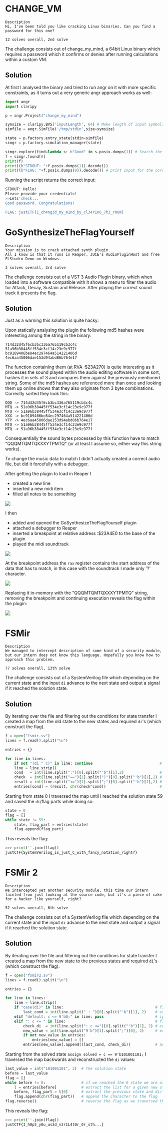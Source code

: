 # CHANGE_VM

    Description
    Hi, I've been told you like cracking Linux binaries. Can you find a password for this one?
    
    12 solves overall, 2nd solve
    
The challenge consists out of change_my_mind, a 64bit Linux binary which requires a password which it confirms or denies after running calculations within a custom VM.

## Solution

At first I analysed the binary and tried to run angr on it with more specific constraints, as it turns out a very generic angr approach works as well:

```python
import angr
import claripy

p = angr.Project("change_my_mind")

symsize = claripy.BVS('inputLength', 64) # Make length of input symbolic as it has to be 41 characters
simfile = angr.SimFile('/tmp/stdin',size=symsize)

state = p.factory.entry_state(stdin=simfile)
simgr = p.factory.simulation_manager(state)

simgr.explore(find=lambda s: b"Good" in s.posix.dumps(1)) # Search the path that leads to "Good password"
f = simgr.found[0]
print(f)
print((b"STDOUT: "+f.posix.dumps(1)).decode())
print((b"FLAG: "+f.posix.dumps(0)).decode()) # print input for the correct path, which is the flag
```

Running the script returns the correct input:
```bash
STDOUT: Hello!
Please provide your credentials!
>>Lets'check...
Good password. Congratulations!

FLAG: justCTF{1_ch4ng3d_my_m1nd_by_cl34r1n6_7h3_r00m}
```

# GoSynthesizeTheFlagYourself

    Description
    Your mission is to crack attached synth plugin.
    All I know is that it runs in Reaper, JUCE's AudioPluginHost and free FLStudio Demo on Windows.
    
    3 solves overall, 3rd solve
    
The challenge consists out of a VST 3 Audio Plugin binary, which when loaded into a software compatible with it shows a menu to filter the audio for Attack, Decay, Sustain and Release.
After playing the correct sound track it presents the flag.

## Solution

Just as a warning this solution is quite hacky:

Upon statically analysing the plugin the following md5 hashes were interesting among the string in the binary:

    714d32d45f6cb3bc336a765119cb3c4c
    51a96b38445ff534e3cf14c23e9c977f
    bc9189406be84ec297464a514221406d
    4ec6aa45006dae153d94abd86b764e17
    
The function containing them (at RVA :$23A270) is quite interesting as it processes the sound played within the audio editing software in some sort, hashes it in sets of 3 and compares them against the previously mentioned string.
Some of the md5 hashes are referenced more than once and looking them up online shows that they also originate from 3 byte combinations.
Correctly sorted they look this:

    QQQ -> 714d32d45f6cb3bc336a765119cb3c4c
    MTQ -> 51a96b38445ff534e3cf14c23e9c977f
    MTQ -> 51a96b38445ff534e3cf14c23e9c977f
    XXX -> bc9189406be84ec297464a514221406d
    YTP -> 4ec6aa45006dae153d94abd86b764e17
    MTQ -> 51a96b38445ff534e3cf14c23e9c977f
    MTQ -> 51a96b38445ff534e3cf14c23e9c977f

Consequentially the sound bytes processed by this function have to match "QQQMTQMTQXXXYTPMTQ" (or at least I assume so, either way this string works).

To change the music data to match I didn't actually created a correct audio file, but did it forcefully with a debugger.

After getting the plugin to load in Reaper I
 - created a new line
 - inserted a new midi item 
 - filled all notes to be something

![](img/setup.PNG)

I then
 - added and opened the GoSynthesizeTheFlagYourself plugin
 - attached a debugger to Reaper
 - inserted a breakpoint at relative address :$23A4E0 to the base of the plugin
 - played the midi soundtrack
 
![](img/breakpoint.PNG)

At the breakpoint address the `rax` register contains the start address of the data that has to match, in this case with the soundtrack I made only '?' character.

![](img/modified.PNG)

Replacing it in-memory with the "QQQMTQMTQXXXYTPMTQ" string, removing the breakpoint and continuing execution reveals the flag within the plugin:
        
![](img/flag.PNG)

# FSMir

    Description
    We managed to intercept description of some kind of a security module, but our intern does not know this language. Hopefully you know how to approach this problem.
    
    77 solves overall, 13th solve
    
The challenge consists out of a SystemVerilog file which depending on the current state and the input `di` advance to the next state and output a signal if it reached the solution state.

## Solution

By iterating over the file and filtering out the conditions for state transfer I created a map from the old state to the new states and required `di`'s (which construct the flag).

```python
f = open("fsmir.sv")
lines = f.read().split("\n")

entries = {}

for line in lines:
    if not "(di ^ c)" in line: continue                              # ignore lines not related to state transfer
    line = line.strip()
    cond   = int(line.split(":")[0].split("'b")[1],2)                # extract the previous state
    check  = int(line.split("==")[1].split(")")[0].split("'b")[1],2) # extract the xor comparison value
    result = int(line.split("<=")[1].split(";")[0].split("'b")[1],2) # extract the new state
    entries[cond] = (result, chr(check^cond))                        # as "(di ^ c) == check", check^c = di
```

Starting from state 0 I traversed the map until I reached the solution state 59 and saved the `di`/flag parts while doing so:

```python
state = 0
flag = []
while state != 59:
    state, flag_part = entries[state]
    flag.append(flag_part)
```

This reveals the flag:

```python
>>> print(''.join(flag))
justCTF{SystemVerilog_is_just_C_with_fancy_notation_right?}
```


# FSMir 2

    Description
    We intercepted yet another security module, this time our intern fainted from just looking at the source code, but it's a piece of cake for a hacker like yourself, right?

    52 solves overall, 6th solve
    
The challenge consists out of a SystemVerilog file which depending on the current state and the input `di` advance to the next state and output a signal if it reached the solution state.

## Solution

By iterating over the file and filtering out the conditions for state transfer I created a map from the new state to the previous states and required `di`'s (which construct the flag).

```python
f = open("fsmir2.sv")
lines = f.read().split("\n")

entries = {}

for line in lines:
    line = line.strip()
    if "case(di)" in line:                                         # filter for the require previous state
        last_cond = int(line.split(" : ")[0].split("'b")[1], 2)    # extract the previous state as a number
    elif "default: c <= 9'b0;" in line: pass                       # ignore the default case as it's just a fallback
    elif ": c <= " in line:                                        # filter for the conditional state changes
        check_di  = int(line.split(": c <=")[0].split("'b")[1], 2) # extract the di value required for the state transfer
        new_value = int(line.split("9'b")[1].split(";")[0], 2)     # extract the new state value as a number
        if not new_value in entries:
            entries[new_value] = []
        entries[new_value].append((last_cond, check_di))           # add the state change to the "new state" -> (previous state, di) map
```

Starting from the solved state `assign solved = c == 9'b101001101;` I traversed the map backwards and reconstructed the `di` values:

```python
last_value = int("101001101", 2)  # the solution state
before = last_value
flag = []
while before != 0:                # if we reached the 0 state we are at a dead end
    l = entries[before]           # extract the list for a given new state
    before, flag_part = l[0]      # extract the previous state and di/flag part value, set the previous state to the new next state
    flag.append(chr(flag_part))   # append the character to the flag
flag.reverse()                    # reverse the flag as we traversed the map backwards
```

This reveals the flag:

```python
>>> print(''.join(flag))
justCTF{I_h0p3_y0u_us3d_v3r1L4t0r_0r_sth...}
```